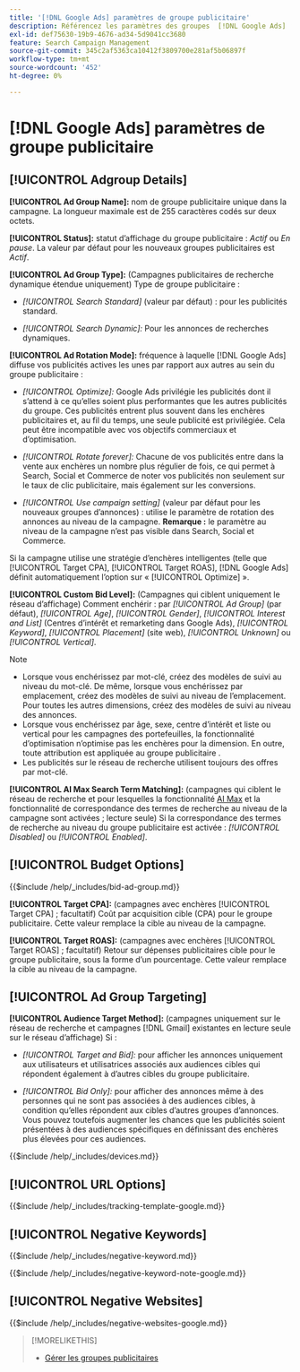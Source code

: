 ```yaml
---
title: '[!DNL Google Ads] paramètres de groupe publicitaire'
description: Référencez les paramètres des groupes  [!DNL Google Ads] ’annonces.
exl-id: def75630-19b9-4676-ad34-5d9041cc3680
feature: Search Campaign Management
source-git-commit: 345c2af5363ca10412f3809700e281af5b06897f
workflow-type: tm+mt
source-wordcount: '452'
ht-degree: 0%

---
```


# [!DNL Google Ads] paramètres de groupe publicitaire

## [!UICONTROL Adgroup Details]

**[!UICONTROL Ad Group Name]:** nom de groupe publicitaire unique dans la campagne. La longueur maximale est de 255 caractères codés sur deux octets.

**[!UICONTROL Status]:** statut d’affichage du groupe publicitaire : *Actif* ou *En pause*. La valeur par défaut pour les nouveaux groupes publicitaires est *Actif*.

**[!UICONTROL Ad Group Type]:** (Campagnes publicitaires de recherche dynamique étendue uniquement) Type de groupe publicitaire :

* *[!UICONTROL Search Standard]* (valeur par défaut) : pour les publicités standard.

* *[!UICONTROL Search Dynamic]:* Pour les annonces de recherches dynamiques.

**[!UICONTROL Ad Rotation Mode]:** fréquence à laquelle [!DNL Google Ads] diffuse vos publicités actives les unes par rapport aux autres au sein du groupe publicitaire :

* *[!UICONTROL Optimize]:* Google Ads privilégie les publicités dont il s’attend à ce qu’elles soient plus performantes que les autres publicités du groupe. Ces publicités entrent plus souvent dans les enchères publicitaires et, au fil du temps, une seule publicité est privilégiée. Cela peut être incompatible avec vos objectifs commerciaux et d’optimisation.

* *[!UICONTROL Rotate forever]:*   Chacune de vos publicités entre dans la vente aux enchères un nombre plus régulier de fois, ce qui permet à Search, Social et Commerce de noter vos publicités non seulement sur le taux de clic publicitaire, mais également sur les conversions.

* *[!UICONTROL Use campaign setting]* (valeur par défaut pour les nouveaux groupes d’annonces) : utilise le paramètre de rotation des annonces au niveau de la campagne. **Remarque :** le paramètre au niveau de la campagne n’est pas visible dans Search, Social et Commerce.

Si la campagne utilise une stratégie d’enchères intelligentes (telle que [!UICONTROL Target CPA], [!UICONTROL Target ROAS], [!DNL Google Ads] définit automatiquement l’option sur « [!UICONTROL Optimize] ».

**[!UICONTROL Custom Bid Level]:** (Campagnes qui ciblent uniquement le réseau d’affichage) Comment enchérir : par *[!UICONTROL Ad Group]* (par défaut), *[!UICONTROL Age]*, *[!UICONTROL Gender]*, *[!UICONTROL Interest and List]* (Centres d’intérêt et remarketing dans Google Ads), *[!UICONTROL Keyword]*, *[!UICONTROL Placement]* (site web), *[!UICONTROL Unknown]* ou *[!UICONTROL Vertical]*.

>[!NOTE]
>
>* Lorsque vous enchérissez par mot-clé, créez des modèles de suivi au niveau du mot-clé. De même, lorsque vous enchérissez par emplacement, créez des modèles de suivi au niveau de l’emplacement. Pour toutes les autres dimensions, créez des modèles de suivi au niveau des annonces.
>* Lorsque vous enchérissez par âge, sexe, centre d’intérêt et liste ou vertical pour les campagnes des portefeuilles, la fonctionnalité d’optimisation n’optimise pas les enchères pour la dimension. En outre, toute attribution est appliquée au groupe publicitaire .
>* Les publicités sur le réseau de recherche utilisent toujours des offres par mot-clé.

**[!UICONTROL AI Max Search Term Matching]:** (campagnes qui ciblent le réseau de recherche et pour lesquelles la fonctionnalité [AI Max](https://support.google.com/google-ads/answer/15910366) et la fonctionnalité de correspondance des termes de recherche au niveau de la campagne sont activées ; lecture seule) Si la correspondance des termes de recherche au niveau du groupe publicitaire est activée : *[!UICONTROL Disabled]* ou *[!UICONTROL Enabled]*.

## [!UICONTROL Budget Options]

<!-- **[!UICONTROL Bid]:** -->

{{$include /help/_includes/bid-ad-group.md}}

**[!UICONTROL Target CPA]:** (campagnes avec enchères [!UICONTROL Target CPA] ; facultatif) Coût par acquisition cible (CPA) pour le groupe publicitaire. Cette valeur remplace la cible au niveau de la campagne.

**[!UICONTROL Target ROAS]:** (campagnes avec enchères [!UICONTROL Target ROAS] ; facultatif) Retour sur dépenses publicitaires cible pour le groupe publicitaire, sous la forme d’un pourcentage. Cette valeur remplace la cible au niveau de la campagne.

## [!UICONTROL Ad Group Targeting]

**[!UICONTROL Audience Target Method]:** (campagnes uniquement sur le réseau de recherche et campagnes [!DNL Gmail] existantes en lecture seule sur le réseau d’affichage) Si :

* *[!UICONTROL Target and Bid]:* pour afficher les annonces uniquement aux utilisateurs et utilisatrices associés aux audiences cibles qui répondent également à d’autres cibles du groupe publicitaire.

* *[!UICONTROL Bid Only]:* pour afficher des annonces même à des personnes qui ne sont pas associées à des audiences cibles, à condition qu’elles répondent aux cibles d’autres groupes d’annonces. Vous pouvez toutefois augmenter les chances que les publicités soient présentées à des audiences spécifiques en définissant des enchères plus élevées pour ces audiences.

<!-- **[!UICONTROL Devices]:** -->

{{$include /help/_includes/devices.md}}

## [!UICONTROL URL Options]

<!-- **[!UICONTROL Tracking Template]:** -->

{{$include /help/_includes/tracking-template-google.md}}

## [!UICONTROL Negative Keywords]

<!-- **[!UICONTROL Negative Keywords]:** -->

{{$include /help/_includes/negative-keyword.md}}

<!-- Note for **[!UICONTROL Negative Keywords]:** -->

{{$include /help/_includes/negative-keyword-note-google.md}}

## [!UICONTROL Negative Websites]

<!-- **[!UICONTROL Negative Websites]:** -->

{{$include /help/_includes/negative-websites-google.md}}

>[!MORELIKETHIS]
>
>* [Gérer les groupes publicitaires](/help/search-social-commerce/campaign-management/campaigns/ad-group-manage.md)
